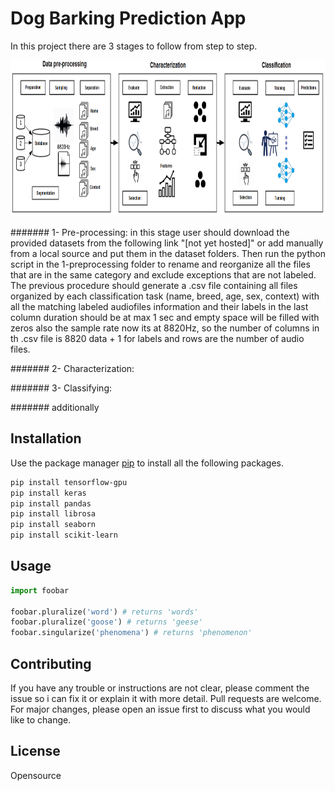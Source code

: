 # Dog Barking Prediction App

In this project there are 3 stages to follow from step to step.

<img src="./overall procedure.png" height="250" />

####### 1- Pre-processing: 
in this stage user should download the provided datasets from the following link "[not yet hosted]" or add manually from a local source and put them in the dataset folders. Then run the python script in the 1-preprocessing folder to rename and reorganize all the files that are in the same category and exclude exceptions that are not labeled. The previous procedure should generate a .csv file containing all files organized by each classification task (name, breed, age, sex, context) with all the matching labeled audiofiles information and their labels in the last column duration should be at max 1 sec and empty space will be filled with zeros also the sample rate now its at 8820Hz, so the number of columns in th .csv file is 8820 data + 1 for labels and rows are the number of audio files.  

####### 2- Characterization: 

####### 3- Classifying:  

####### additionally 

## Installation

Use the package manager [pip](https://pip.pypa.io/en/stable/) to install all the following packages.

```bash
pip install tensorflow-gpu 
pip install keras
pip install pandas
pip install librosa
pip install seaborn
pip install scikit-learn
```

## Usage

```python
import foobar

foobar.pluralize('word') # returns 'words'
foobar.pluralize('goose') # returns 'geese'
foobar.singularize('phenomena') # returns 'phenomenon'
```

## Contributing
If you have any trouble or instructions are not clear, please comment the issue so i can fix it or explain it with more detail.
Pull requests are welcome. For major changes, please open an issue first to discuss what you would like to change.

## License
Opensource
